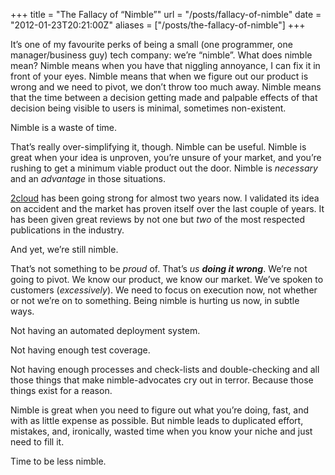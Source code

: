 +++
title = "The Fallacy of “Nimble”"
url = "/posts/fallacy-of-nimble"
date = "2012-01-23T20:21:00Z"
aliases = ["/posts/the-fallacy-of-nimble"]
+++

It’s one of my favourite perks of being a small (one programmer, one manager/business guy) tech company: we’re “nimble”. What does nimble mean? Nimble means when you have that niggling annoyance, I can fix it in front of your eyes. Nimble means that when we figure out our product is wrong and we need to pivot, we don’t throw too much away. Nimble means that the time between a decision getting made and palpable effects of that decision being visible to users is minimal, sometimes non-existent.

Nimble is a waste of time.

That’s really over-simplifying it, though. Nimble can be useful. Nimble is great when your idea is unproven, you’re unsure of your market, and you’re rushing to get a minimum viable product out the door. Nimble is _necessary_ and an _advantage_ in those situations.

[2cloud](http://www.2cloudproject.com "2cloud") has been going strong for almost two years now. I validated its idea on accident and the market has proven itself over the last couple of years. It has been given great reviews by not one but _two_ of the most respected publications in the industry.

And yet, we’re still nimble.

That’s not something to be _proud_ of. That’s _us **doing it wrong**_. We’re not going to pivot. We know our product, we know our market. We’ve spoken to customers (_excessively_). We need to focus on execution now, not whether or not we’re on to something. Being nimble is hurting us now, in subtle ways.

Not having an automated deployment system.

Not having enough test coverage.

Not having enough processes and check-lists and double-checking and all those things that make nimble-advocates cry out in terror. Because those things exist for a reason.

Nimble is great when you need to figure out what you’re doing, fast, and with as little expense as possible. But nimble leads to duplicated effort, mistakes, and, ironically, wasted time when you know your niche and just need to fill it.

Time to be less nimble.
